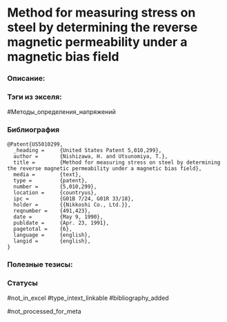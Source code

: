 # Method for measuring stress on steel by determining the reverse magnetic permeability under a magnetic bias field

### Описание:

### Тэги из экселя:
#Методы_определения_напряжений 

### Библиография
```
@Patent{US5010299,
  _heading =     {United States Patent 5,010,299},
  author =       {Nishizawa, H. and Utsunomiya, T.},
  title =        {Method for measuring stress on steel by determining the reverse magnetic permeability under a magnetic bias field},
  media =        {text},
  type =         {patent},
  number =       {5,010,299},
  location =     {countryus},
  ipc =          {G01B 7/24, G01R 33/18},
  holder =       {{Nikkoshi Co., Ltd.}},
  reqnumber =    {491,423},
  date =         {May 9, 1990},
  publdate =     {Apr. 23, 1991},
  pagetotal =    {6},
  language =     {english},
  langid =       {english},
}
```

### Полезные тезисы:

### Статусы
#not_in_excel 
#type_intext_linkable
#bibliography_added

#not_processed_for_meta
